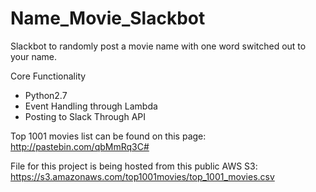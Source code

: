 # Name_Movie_Slackbot
Slackbot to randomly post a movie name with one word switched out to your name.

Core Functionality
- Python2.7
- Event Handling through Lambda
- Posting to Slack Through API

Top 1001 movies list can be found on this page:
http://pastebin.com/qbMmRq3C#

File for this project is being hosted from this public AWS S3:
https://s3.amazonaws.com/top1001movies/top_1001_movies.csv
